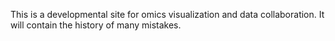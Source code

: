 This is a developmental site for omics visualization and data collaboration. It will contain the history of many mistakes.
